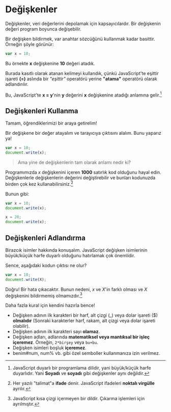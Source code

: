 # Değişkenler

Değişkenler, veri değerlerini depolamak için kapsayıcılardır. Bir değişkenin değeri program boyunca değişebilir.

Bir değişken bildirmek, var anahtar sözcüğünü kullanmak kadar basittir. Örneğin şöyle görünür:

```javascript	
var x = 10;
```

Bu örnekte **x** değişkenine **10** değeri atadık.

Burada kasıtlı olarak atanan kelimeyi kullandık, çünkü JavaScript'te eşittir işareti **(=)** aslında bir *"eşittir"* operatörü yerine **"atama"** operatörü olarak adlandırılır.

Bu, JavaScript'te **x = y**'nin **y** değerini **x** değişkenine atadığı anlamına gelir.[^1]

  [^1]: JavaScript duyarlı bir programlama dilidir, yani büyük/küçük harfe duyarlıdır. Yani **Soyadı** ve **soyadı** gibi değişkenler aynı değildir.

## Değişkenleri Kullanma

Tamam, öğrendiklerimizi bir araya getirelim!

Bir değişkene bir değer atayalım ve tarayıcıya çıktısını alalım. Bunu yaparız ya!

```javascript
var x = 10;
document.write(x);
```

> Ama yine de değişkenlerin tam olarak anlamı nedir ki? 

Programımızda *x* değişkenini içeren **1000** satırlık kod olduğunu hayal edin. Değişkenlerle değişkenlerin değerini değiştirebilir ve bunları kodunuzda birden çok kez kullanabilirsiniz.[^2]

  [^2]: Her yazılı "talimat"a **ifade** denir. JavaScript ifadeleri **noktalı virgülle** ayrılır.

Bunun gibi:

```javascript
var x = 10;
document.write(x);

x = 20;
document.write(x);
```

## Değişkenleri Adlandırma

Birazcık isimler hakkında konuşalım. JavaScript değişken isimlerinin büyük/küçük harfe duyarlı olduğunu hatırlamak çok önemlidir.

Sence, aşağıdaki kodun çıktısı ne olur?

```javascript	
var x = 10;
document.write(X);
```

Doğru! Bir hata çıkacaktır. Bunun nedeni, *x* ve *X*'in farklı olması ve *X* değişkenini bildirmemiş olmamızdır.[^3]

  [^3]: JavaScript kısa çizgi içermeyen bir dildir. Çıkarma işlemleri için ayrılmıştır.

Daha fazla kural için kendini hazırla bence!
- Değişken adının ilk karakteri bir harf, alt çizgi (_) veya dolar işareti ($) **olmalıdır** (Sonraki karakterler harf, rakam, alt çizgi veya dolar işareti olabilir).
- Değişken adının ilk karakteri sayı **olamaz**.
- Değişken adları, adlarında **matematiksel veya mantıksal bir işleç içeremez**. Örneğin, `2*birşey` veya `bu+bu`.
- Değişken isimleri boşluk **içeremez**.
- benim#num, num% vb. gibi özel semboller kullanmanıza izin verilmez.
